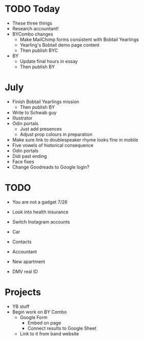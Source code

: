 # TODO Today
* These three things
* Research accountant!
* BYCombo changes
    * Make MailChimp forms consistent with Bobtail Yearlings
    * Yearling's Bobtail demo page content
    * Then publish BYC
* BY
    * Update final hours in essay
    * Then publish BY

# July
* Finish Bobtail Yearlings mission
    * Then publish BY
* Write to Schwab guy
* Illustrator
* Odin portals
    * Just add presences
    * Adjust prop colours in preparation
* Make sure link to doublespeaker rhyme looks fine in mobile
* Five vowels of historical consequence
* Odin portals
* Didi past ending
* Face fixes
* Change Goodreads to Google login?

# TODO
* You are not a gadget 7/26
* Look into health insurance
* Switch Instagram accounts

* Car
* Contacts
* Accountant
* New apartment
* DMV real ID

# Projects
* YB stuff
* Begin work on BY Combo
    * Google Form
        * Embed on page
        * Connect results to Google Sheet
    * Link to it from band website
